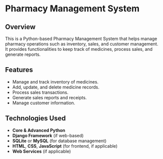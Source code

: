# Pharmacy Management System

## Overview
This is a Python-based Pharmacy Management System that helps manage pharmacy operations such as inventory, sales, and customer management. It provides functionalities to keep track of medicines, process sales, and generate reports.

## Features
- Manage and track inventory of medicines.
- Add, update, and delete medicine records.
- Process sales transactions.
- Generate sales reports and receipts.
- Manage customer information.

## Technologies Used
- **Core & Advanced Python**
- **Django Framework** (if web-based)
- **SQLite** or **MySQL** (for database management)
- **HTML**, **CSS**, **JavaScript** (for frontend, if applicable)
- **Web Services** (if applicable)

